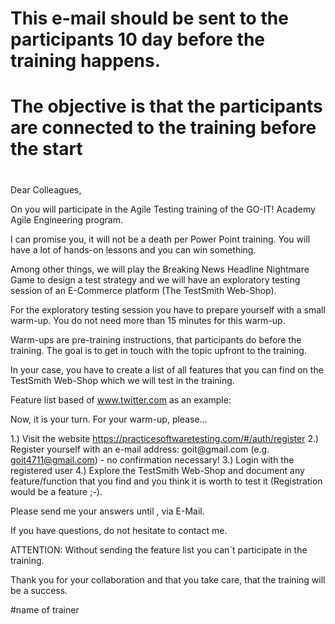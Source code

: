 #
# This e-mail should be sent to the participants 10 day before the training happens.
# The objective is that the participants are connected to the training before the start
#

Dear Colleagues,

On <date> you will participate in the Agile Testing training of the GO-IT! Academy Agile Engineering program.

I can promise you, it will not be a death per Power Point training. You will have a lot of hands-on lessons and you can win something.

Among other things, we will play the Breaking News Headline Nightmare Game to design a test strategy and we will have an exploratory testing session of an E-Commerce platform (The TestSmith Web-Shop).

For the exploratory testing session you have to prepare yourself with a small warm-up. You do not need more than 15 minutes for this warm-up.

Warm-ups are pre-training instructions, that participants do before the training. The goal is to get in touch with the topic upfront to the training.

In your case, you have to create a list of all features that you can find on the TestSmith Web-Shop which we will test in the training.

Feature list based of www.twitter.com as an example:

<insert pic>

Now, it is your turn. For your warm-up, please...

1.) Visit the website https://practicesoftwaretesting.com/#/auth/register
2.) Register yourself with an e-mail address: goit<anyNumber>@gmail.com (e.g. goit4711@gmail.com) - no confirmation necessary!
3.) Login with the registered user
4.) Explore the TestSmith Web-Shop and document any feature/function that you find and you think it is worth to test it (Registration would be a feature ;-).

Please send me your answers until <Deadline>, via E-Mail.

If you have questions, do not hesitate to contact me.

ATTENTION: Without sending the feature list you can`t participate in the training.

Thank you for your collaboration and that you take care, that the training will be a success.

#name of trainer

 
